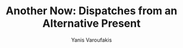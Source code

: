 ---
title: "Another Now: Dispatches from an Alternative Present"
author: "Yanis Varoufakis"
isbn: "1847925634"
isbn13: "9781847925633"
rating: "0"
publisher: "Bodley Head"
pages: "235"
publishYear: "2020"
read: ""
goodreads_id: "49098225"
---